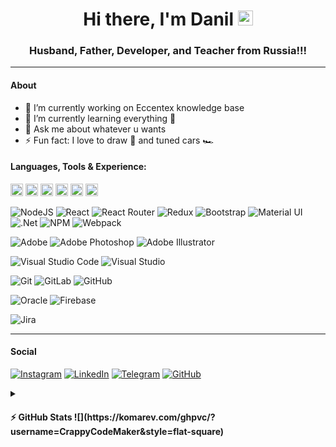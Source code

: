 <h1 align="center"> Hi there, I'm Danil <img src="https://raw.githubusercontent.com/MartinHeinz/MartinHeinz/master/wave.gif" width="24px"></h1>
<h3 align="center"> Husband, Father, Developer, and Teacher from Russia!!!</h3>

---

#### About

- 🔭 I’m currently working on Eccentex knowledge base
- 🌱 I’m currently learning everything 🤣
- 💬 Ask me about whatever u wants
- ⚡ Fun fact: I love to draw 🎨 and tuned cars 🏎️

#### Languages, Tools & Experience:

<img src="https://img.shields.io/badge/html5-%23E34F26.svg?style=for-the-badge&logo=html5&logoColor=white&height=10" height="20"/>
<img src="https://img.shields.io/badge/css3-%231572B6.svg?style=for-the-badge&logo=css3&logoColor=white" height="20"/>
<img src="https://img.shields.io/badge/javascript-%23323330.svg?style=for-the-badge&logo=javascript&logoColor=%23F7DF1E" height="20"/>
<img src="https://img.shields.io/badge/c%23-%23239120.svg?style=for-the-badge&logo=c-sharp&logoColor=white" height="20"/>
<img src="https://img.shields.io/badge/shell_script-%23121011.svg?style=for-the-badge&logo=gnu-bash&logoColor=white" height="20"/>
<img src="https://img.shields.io/badge/markdown-%23000000.svg?style=for-the-badge&logo=markdown&logoColor=white" height="20"/>

![NodeJS](https://img.shields.io/badge/node.js-%2343853D.svg?style=for-the-badge&logo=node.js&logoColor=white)
![React](https://img.shields.io/badge/react-%2320232a.svg?style=for-the-badge&logo=react&logoColor=%2361DAFB)
![React Router](https://img.shields.io/badge/React_Router-CA4245?style=for-the-badge&logo=react-router&logoColor=white)
![Redux](https://img.shields.io/badge/redux-%23593d88.svg?style=for-the-badge&logo=redux&logoColor=white)
![Bootstrap](https://img.shields.io/badge/bootstrap-%23563D7C.svg?style=for-the-badge&logo=bootstrap&logoColor=white)
![Material UI](https://img.shields.io/badge/materialui-%230081CB.svg?style=for-the-badge&logo=material-ui&logoColor=white)
![.Net](https://img.shields.io/badge/.NET-5C2D91?style=for-the-badge&logo=.net&logoColor=white)
![NPM](https://img.shields.io/badge/NPM-%23000000.svg?style=for-the-badge&logo=npm&logoColor=white)
![Webpack](https://img.shields.io/badge/webpack-%238DD6F9.svg?style=for-the-badge&logo=webpack&logoColor=black)

![Adobe](https://img.shields.io/badge/adobe-%23FF0000.svg?style=for-the-badge&logo=adobe&logoColor=white)
![Adobe Photoshop](https://img.shields.io/badge/adobephotoshop-%2331A8FF.svg?style=for-the-badge&logo=adobephotoshop&logoColor=white)
![Adobe Illustrator](https://img.shields.io/badge/adobeillustrator-%23FF9A00.svg?style=for-the-badge&logo=adobeillustrator&logoColor=white)

![Visual Studio Code](https://img.shields.io/badge/VisualStudioCode-0078d7.svg?style=for-the-badge&logo=visual-studio-code&logoColor=white)
![Visual Studio](https://img.shields.io/badge/VisualStudio-5C2D91.svg?style=for-the-badge&logo=visual-studio&logoColor=white)

![Git](https://img.shields.io/badge/git-%23F05033.svg?style=for-the-badge&logo=git&logoColor=white)
![GitLab](https://img.shields.io/badge/gitlab-%23181717.svg?style=for-the-badge&logo=gitlab&logoColor=white)
![GitHub](https://img.shields.io/badge/github-%23121011.svg?style=for-the-badge&logo=github&logoColor=white)

![Oracle](https://img.shields.io/badge/oracle-%23F00000.svg?style=for-the-badge&logo=oracle&logoColor=white)
![Firebase](https://img.shields.io/badge/firebase-%23039BE5.svg?style=for-the-badge&logo=firebase)

![Jira](https://img.shields.io/badge/jira-%230A0FFF.svg?style=for-the-badge&logo=jira&logoColor=white)

---

#### Social

[![Instagram](https://img.shields.io/badge/Instagram-%23E4405F.svg?style=for-the-badge&logo=Instagram&logoColor=white)](https://www.instagram.com/danil_ej9)
[![LinkedIn](https://img.shields.io/badge/linkedin-%230077B5.svg?style=for-the-badge&logo=linkedin&logoColor=white)](https://www.linkedin.com/in/dani-dani)
[![Telegram](https://img.shields.io/badge/Telegram-2CA5E0?style=for-the-badge&logo=telegram&logoColor=white)](link)
[![GitHub](https://img.shields.io/badge/github-%23121011.svg?style=for-the-badge&logo=github&logoColor=white)](https://github.com/CrappyCodeMaker)

<details>
  <summary><h4>⚡ GitHub Stats ![](https://komarev.com/ghpvc/?username=CrappyCodeMaker&style=flat-square)</h4></summary>

<img align='left' width='47%' src='https://github-readme-stats.vercel.app/api?username=CrappyCodeMaker&theme=nord&bg_color=22272E&text_color=a4b1be&icon_color=ffc83d&hide_border=true&hide_title=false&show_icons=true&count_private=true&hide=contribs,prs' alt='stats'>
<img align='left' width='47%' src='https://github-readme-stats.vercel.app/api/top-langs/?username=CrappyCodeMaker&theme=nord&bg_color=22272E&text_color=a4b1be&hide_border=true&hide_title=false&show_icons=true&count_private=true&layout=compact' alt='langs'>

</details>
